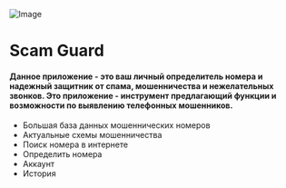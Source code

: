 ![Image](https://github.com/user-attachments/assets/7bea6afc-7c1d-404b-8431-60e90a226dd0)

# Scam Guard
#### Данное приложение - это ваш личный определитель номера и надежный защитник от спама, мошенничества и нежелательных звонков.  Это приложение - инструмент предлагающий функции и возможности по выявлению телефонных мошенников.
* Большая база данных мошеннических номеров
* Актуальные схемы мошенничества
* Поиск номера в интернете
* Определить номера
* Аккаунт
* История
